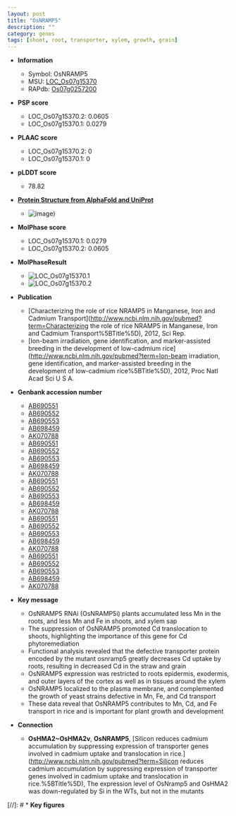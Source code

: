 ```yaml
---
layout: post
title: "OsNRAMP5"
description: ""
category: genes
tags: [shoot, root, transporter, xylem, growth, grain]
---
```


* **Information**  
    + Symbol: OsNRAMP5  
    + MSU: [LOC_Os07g15370](http://rice.plantbiology.msu.edu/cgi-bin/ORF_infopage.cgi?orf=LOC_Os07g15370)  
    + RAPdb: [Os07g0257200](http://rapdb.dna.affrc.go.jp/viewer/gbrowse_details/irgsp1?name=Os07g0257200)  

* **PSP score**  
    + LOC_Os07g15370.2: 0.0605 
    + LOC_Os07g15370.1: 0.0279 

* **PLAAC score**  
    + LOC_Os07g15370.2: 0 
    + LOC_Os07g15370.1: 0 

* **pLDDT score**
    + 78.82

* **[Protein Structure from AlphaFold and UniProt](https://www.uniprot.org/uniprotkb/Q8H4H5/entry#structure)**
    + ![image](https://ricepsp.github.io/images/Q8/AF-Q8H4H5-F1.png))

* **MolPhase score**
    + LOC_Os07g15370.1: 0.0279
    + LOC_Os07g15370.2: 0.0605

* **MolPhaseResult**
    + ![LOC_Os07g15370.1](https://ricepsp.github.io/pictures/LOC_Os07g/LOC_Os07g15370.1.png)
    + ![LOC_Os07g15370.2](https://ricepsp.github.io/pictures/LOC_Os07g/LOC_Os07g15370.2.png)

* **Publication**  
    + [Characterizing the role of rice NRAMP5 in Manganese, Iron and Cadmium Transport](http://www.ncbi.nlm.nih.gov/pubmed?term=Characterizing the role of rice NRAMP5 in Manganese, Iron and Cadmium Transport%5BTitle%5D), 2012, Sci Rep.
    + [Ion-beam irradiation, gene identification, and marker-assisted breeding in the development of low-cadmium rice](http://www.ncbi.nlm.nih.gov/pubmed?term=Ion-beam irradiation, gene identification, and marker-assisted breeding in the development of low-cadmium rice%5BTitle%5D), 2012, Proc Natl Acad Sci U S A.

* **Genbank accession number**  
    + [AB690551](http://www.ncbi.nlm.nih.gov/nuccore/AB690551)
    + [AB690552](http://www.ncbi.nlm.nih.gov/nuccore/AB690552)
    + [AB690553](http://www.ncbi.nlm.nih.gov/nuccore/AB690553)
    + [AB698459](http://www.ncbi.nlm.nih.gov/nuccore/AB698459)
    + [AK070788](http://www.ncbi.nlm.nih.gov/nuccore/AK070788)
    + [AB690551](http://www.ncbi.nlm.nih.gov/nuccore/AB690551)
    + [AB690552](http://www.ncbi.nlm.nih.gov/nuccore/AB690552)
    + [AB690553](http://www.ncbi.nlm.nih.gov/nuccore/AB690553)
    + [AB698459](http://www.ncbi.nlm.nih.gov/nuccore/AB698459)
    + [AK070788](http://www.ncbi.nlm.nih.gov/nuccore/AK070788)
    + [AB690551](http://www.ncbi.nlm.nih.gov/nuccore/AB690551)
    + [AB690552](http://www.ncbi.nlm.nih.gov/nuccore/AB690552)
    + [AB690553](http://www.ncbi.nlm.nih.gov/nuccore/AB690553)
    + [AB698459](http://www.ncbi.nlm.nih.gov/nuccore/AB698459)
    + [AK070788](http://www.ncbi.nlm.nih.gov/nuccore/AK070788)
    + [AB690551](http://www.ncbi.nlm.nih.gov/nuccore/AB690551)
    + [AB690552](http://www.ncbi.nlm.nih.gov/nuccore/AB690552)
    + [AB690553](http://www.ncbi.nlm.nih.gov/nuccore/AB690553)
    + [AB698459](http://www.ncbi.nlm.nih.gov/nuccore/AB698459)
    + [AK070788](http://www.ncbi.nlm.nih.gov/nuccore/AK070788)
    + [AB690551](http://www.ncbi.nlm.nih.gov/nuccore/AB690551)
    + [AB690552](http://www.ncbi.nlm.nih.gov/nuccore/AB690552)
    + [AB690553](http://www.ncbi.nlm.nih.gov/nuccore/AB690553)
    + [AB698459](http://www.ncbi.nlm.nih.gov/nuccore/AB698459)
    + [AK070788](http://www.ncbi.nlm.nih.gov/nuccore/AK070788)

* **Key message**  
    + OsNRAMP5 RNAi (OsNRAMP5i) plants accumulated less Mn in the roots, and less Mn and Fe in shoots, and xylem sap
    + The suppression of OsNRAMP5 promoted Cd translocation to shoots, highlighting the importance of this gene for Cd phytoremediation
    + Functional analysis revealed that the defective transporter protein encoded by the mutant osnramp5 greatly decreases Cd uptake by roots, resulting in decreased Cd in the straw and grain
    + OsNRAMP5 expression was restricted to roots epidermis, exodermis, and outer layers of the cortex as well as in tissues around the xylem
    + OsNRAMP5 localized to the plasma membrane, and complemented the growth of yeast strains defective in Mn, Fe, and Cd transport
    + These data reveal that OsNRAMP5 contributes to Mn, Cd, and Fe transport in rice and is important for plant growth and development

* **Connection**  
    + __OsHMA2~OsHMA2v__, __OsNRAMP5__, [Silicon reduces cadmium accumulation by suppressing expression of transporter genes involved in cadmium uptake and translocation in rice.](http://www.ncbi.nlm.nih.gov/pubmed?term=Silicon reduces cadmium accumulation by suppressing expression of transporter genes involved in cadmium uptake and translocation in rice.%5BTitle%5D),  The expression level of OsNramp5 and OsHMA2 was down-regulated by Si in the WTs, but not in the mutants

[//]: # * **Key figures**  


